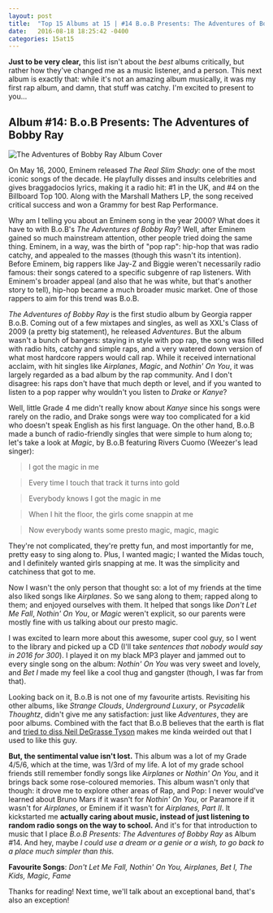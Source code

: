 ```yaml
---
layout: post
title:  "Top 15 Albums at 15 | #14 B.o.B Presents: The Adventures of Bobby Ray"
date:   2016-08-18 18:25:42 -0400
categories: 15at15
---
```


**Just to be very clear,** this list isn't about the *best* albums critically, but rather how they've changed me as a music listener, and a person. This next album is exactly that: while it's not an amazing album musically, it was my first rap album, and damn, that stuff was catchy. I'm excited to present to you...

## Album #14: B.o.B Presents: The Adventures of Bobby Ray

![The Adventures of Bobby Ray Album Cover]({{site.baseurl}}/img/albums/adventures-of-bobby-ray.jpg)

On May 16, 2000, Eminem released *The Real Slim Shady*: one of the most iconic songs of the decade. He playfully disses and insults celebrities and gives braggadocios lyrics, making it a radio hit: #1 in the UK, and #4 on the Billboard Top 100. Along with the Marshall Mathers LP, the song received critical success and won a Grammy for best Rap Performance.

Why am I telling you about an Eminem song in the year 2000? What does it have to with B.o.B's *The Adventures of Bobby Ray*? Well, after Eminem gained so much mainstream attention, other people tried doing the same thing. Eminem, in a way, was the birth of "pop rap": hip-hop that was radio catchy, and appealed to the masses (though this wasn't its intention). Before Eminem, big rappers like Jay-Z and Biggie weren't necessarily radio famous: their songs catered to a specific subgenre of rap listeners. With Eminem's broader appeal (and also that he was white, but that's another story to tell), hip-hop became a much broader music market. One of those rappers to aim for this trend was B.o.B.

*The Adventures of Bobby Ray* is the first studio album by Georgia rapper B.o.B. Coming out of a few mixtapes and singles, as well as XXL's Class of 2009 (a pretty big statement), he released *Adventures*. But the album wasn't a bunch of bangers: staying in style with pop rap, the song was filled with radio hits, catchy and simple raps, and a very watered down version of what most hardcore rappers would call rap. While it received international acclaim, with hit singles like *Airplanes*, *Magic*, and *Nothin' On You*, it was largely regarded as a bad album by the rap community. And I don't disagree: his raps don't have that much depth or level, and if you wanted to listen to a pop rapper why wouldn't you listen to *Drake* or *Kanye*?

Well, little Grade 4 me didn't really know about *Kanye* since his songs were rarely on the radio, and Drake songs were way too complicated for a kid who doesn't speak English as his first language. On the other hand, B.o.B made a bunch of radio-friendly singles that were simple to hum along to; let's take a look at *Magic*, by B.o.B featuring Rivers Cuomo (Weezer's lead singer):

> I got the magic in me

> Every time I touch that track it turns into gold

> Everybody knows I got the magic in me

> When I hit the floor, the girls come snappin at me

> Now everybody wants some presto magic, magic, magic

They're not complicated, they're pretty fun, and most importantly for me, pretty easy to sing along to. Plus, I wanted magic; I wanted the Midas touch, and I definitely wanted girls snapping at me. It was the simplicity and catchiness that got to me.

Now I wasn't the only person that thought so: a lot of my friends at the time also liked songs like *Airplanes*. So we sang along to them; rapped along to them; and enjoyed ourselves with them. It helped that songs like *Don't Let Me Fall*, *Nothin' On You*, or *Magic* weren't explicit, so our parents were mostly fine with us talking about our presto magic.

I was excited to learn more about this awesome, super cool guy, so I went to the library and picked up a CD (I'll take *sentences that nobody would say in 2016 for 300*). I played it on my black MP3 player and jammed out to every single song on the album: *Nothin' On You* was very sweet and lovely, and *Bet I* made my feel like a cool thug and gangster (though, I was far from that).

Looking back on it, B.o.B is not one of my favourite artists. Revisiting his other albums, like *Strange Clouds*, *Underground Luxury*, or *Psycadelik Thoughtz*, didn't give me any satisfaction: just like *Adventures*, they are poor albums. Combined with the fact that B.o.B believes that the earth is flat and [tried to diss Neil DeGrasse Tyson](https://soundcloud.com/bobatl/bob-flatline-feat-neil-tyson) makes me kinda weirded out that I used to like this guy.

**But, the sentimental value isn't lost.** This album was a lot of my Grade 4/5/6, which at the time, was 1/3rd of my life. A lot of my grade school friends still remember fondly songs like *Airplanes* or *Nothin' On You*, and it brings back some rose-coloured memories. This album wasn't only that though: it drove me to explore other areas of Rap, and Pop: I never would've learned about Bruno Mars if it wasn't for *Nothin' On You*, or Paramore if it wasn't for *Airplanes*, or Eminem if it wasn't for *Airplanes, Part II*. It kickstarted me **actually caring about music, instead of just listening to random radio songs on the way to school.** And it's for that introduction to music that I place *B.o.B Presents: The Adventures of Bobby Ray* as Album #14. And hey, maybe *I could use a dream or a genie or a wish, to go back to a place much simpler than this.*

**Favourite Songs**: *Don't Let Me Fall, Nothin' On You, Airplanes, Bet I, The Kids, Magic, Fame*

Thanks for reading! Next time, we'll talk about an exceptional band, that's also an exception!
